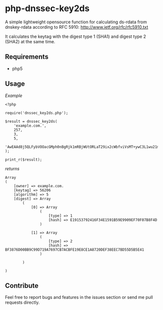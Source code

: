 # php-dnssec-key2ds
A simple lightweight opensource function for calculating ds-rdata from dnskey-rdata according to RFC 5910: http://www.ietf.org/rfc/rfc5910.txt

It calculates the keytag with the digest type 1 (SHA1) and digest type 2 (SHA2) at the same time.

## Requirements

* php5
 
## Usage

*Example*

	<?php

	require('dnssec_key2ds.php');

	$result = dnssec_key2ds(
		'example.com.',
		257, 
		3, 
		5, 
		'AwEAAd8j5QLFybVOOacGMph0nBgRjk1mRBjWUtORLaT29ix2cWbfviVsMT+ywC3L1wu21mzfjai9c3h7Fwu7nNDQqGd//6u7r3K0qIllSiOO2N6NXfc1cyuwJD72zVCWxHxigZnzZOEA2ad2JJmCL4+bCh5qfovv6i1fJKECIZJZ9UfgOltJhjwmrjzakIPZR81V7XX90BuaymCrN28nNwPJM40='
	);

	print_r($result);
	
*returns*

	Array
	(
		[owner] => example.com.
		[keytag] => 56206
		[algorithm] => 5
		[digest] => Array
			(
				[0] => Array
					(
						[type] => 1
						[hash] => E19153792416F34E1591B59E9909EF70F07B8F4D
					)

				[1] => Array
					(
						[type] => 2
						[hash] => BF3876D00BB9C99D719A7697CB7ACBFE19E8CE1A8720DEF38EEC7BD55D5B5E41
					)

			)

	)

## Contribute

Feel free to report bugs and features in the issues section or send me pull requests directly.
